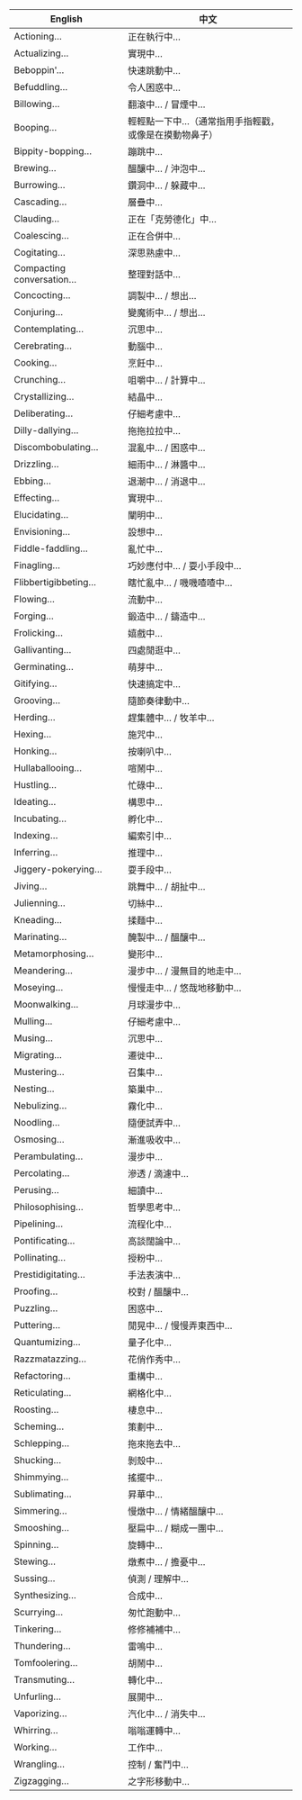 | English                  | 中文                                                  |
| ------------------------ | ----------------------------------------------------- |
| Actioning…               | 正在執行中…                                           |
| Actualizing…             | 實現中…                                               |
| Beboppin'…               | 快速跳動中…                                           |
| Befuddling…              | 令人困惑中…                                           |
| Billowing…               | 翻滾中… / 冒煙中…                                     |
| Booping…                 | 輕輕點一下中…（通常指用手指輕戳，或像是在摸動物鼻子） |
| Bippity-bopping…         | 蹦跳中…                                               |
| Brewing…                 | 醞釀中… / 沖泡中…                                     |
| Burrowing…               | 鑽洞中… / 躲藏中…                                     |
| Cascading…               | 層疊中…                                               |
| Clauding…                | 正在「克勞德化」中…                                   |
| Coalescing…              | 正在合併中…                                           |
| Cogitating…              | 深思熟慮中…                                           |
| Compacting conversation… | 整理對話中…                                           |
| Concocting…              | 調製中… / 想出…                                       |
| Conjuring…               | 變魔術中… / 想出…                                     |
| Contemplating…           | 沉思中…                                               |
| Cerebrating…             | 動腦中…                                               |
| Cooking…                 | 烹飪中…                                               |
| Crunching…               | 咀嚼中… / 計算中…                                     |
| Crystallizing…           | 結晶中…                                               |
| Deliberating…            | 仔細考慮中…                                           |
| Dilly-dallying…          | 拖拖拉拉中…                                           |
| Discombobulating…        | 混亂中… / 困惑中…                                     |
| Drizzling…               | 細雨中… / 淋醬中…                                     |
| Ebbing…                  | 退潮中… / 消退中…                                     |
| Effecting…               | 實現中…                                               |
| Elucidating…             | 闡明中…                                               |
| Envisioning…             | 設想中…                                               |
| Fiddle-faddling…         | 亂忙中…                                               |
| Finagling…               | 巧妙應付中… / 耍小手段中…                             |
| Flibbertigibbeting…      | 瞎忙亂中… / 嘰嘰喳喳中…                               |
| Flowing…                 | 流動中…                                               |
| Forging…                 | 鍛造中… / 鑄造中…                                     |
| Frolicking…              | 嬉戲中…                                               |
| Gallivanting…            | 四處閒逛中…                                           |
| Germinating…             | 萌芽中…                                               |
| Gitifying…               | 快速搞定中…                                           |
| Grooving…                | 隨節奏律動中…                                         |
| Herding…                 | 趕集體中… / 牧羊中…                                   |
| Hexing…                  | 施咒中…                                               |
| Honking…                 | 按喇叭中…                                             |
| Hullaballooing…          | 喧鬧中…                                               |
| Hustling…                | 忙碌中…                                               |
| Ideating…                | 構思中…                                               |
| Incubating…              | 孵化中…                                               |
| Indexing…                | 編索引中…                                             |
| Inferring…               | 推理中…                                               |
| Jiggery-pokerying…       | 耍手段中…                                             |
| Jiving…                  | 跳舞中… / 胡扯中…                                     |
| Julienning…              | 切絲中…                                               |
| Kneading…                | 揉麵中…                                               |
| Marinating…              | 醃製中… / 醞釀中…                                     |
| Metamorphosing…          | 變形中…                                               |
| Meandering…              | 漫步中… / 漫無目的地走中…                             |
| Moseying…                | 慢慢走中… / 悠哉地移動中…                             |
| Moonwalking…             | 月球漫步中…                                           |
| Mulling…                 | 仔細考慮中…                                           |
| Musing…                  | 沉思中…                                               |
| Migrating…               | 遷徙中…                                               |
| Mustering…               | 召集中…                                               |
| Nesting…                 | 築巢中…                                               |
| Nebulizing…              | 霧化中…                                               |
| Noodling…                | 隨便試弄中…                                           |
| Osmosing…                | 漸進吸收中…                                           |
| Perambulating…           | 漫步中…                                               |
| Percolating…             | 滲透 / 滴濾中…                                        |
| Perusing…                | 細讀中…                                               |
| Philosophising…          | 哲學思考中…                                           |
| Pipelining…              | 流程化中…                                             |
| Pontificating…           | 高談闊論中…                                           |
| Pollinating…             | 授粉中…                                               |
| Prestidigitating…        | 手法表演中…                                           |
| Proofing…                | 校對 / 醞釀中…                                        |
| Puzzling…                | 困惑中…                                               |
| Puttering…               | 閒晃中… / 慢慢弄東西中…                               |
| Quantumizing…            | 量子化中…                                             |
| Razzmatazzing…           | 花俏作秀中…                                           |
| Refactoring…             | 重構中…                                               |
| Reticulating…            | 網格化中…                                             |
| Roosting…                | 棲息中…                                               |
| Scheming…                | 策劃中…                                               |
| Schlepping…              | 拖來拖去中…                                           |
| Shucking…                | 剝殼中…                                               |
| Shimmying…               | 搖擺中…                                               |
| Sublimating…             | 昇華中…                                               |
| Simmering…               | 慢燉中… / 情緒醞釀中…                                 |
| Smooshing…               | 壓扁中… / 糊成一團中…                                 |
| Spinning…                | 旋轉中…                                               |
| Stewing…                 | 燉煮中… / 擔憂中…                                     |
| Sussing…                 | 偵測 / 理解中…                                        |
| Synthesizing…            | 合成中…                                               |
| Scurrying…               | 匆忙跑動中…                                           |
| Tinkering…               | 修修補補中…                                           |
| Thundering…              | 雷鳴中…                                               |
| Tomfoolering…            | 胡鬧中…                                               |
| Transmuting…             | 轉化中…                                               |
| Unfurling…               | 展開中…                                               |
| Vaporizing…              | 汽化中… / 消失中…                                     |
| Whirring…                | 嗡嗡運轉中…                                           |
| Working…                 | 工作中…                                               |
| Wrangling…               | 控制 / 奮鬥中…                                        |
| Zigzagging…              | 之字形移動中…                                         |
